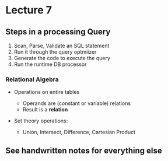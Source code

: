 # Lecture 7

## Steps in a processing Query

1. Scan, Parse, Validate an SQL statement
2. Run it through the query optmiizer
3. Generate the code to execute the query
4. Run the runtime DB processor

### Relational Algebra

* Operations on entire tables
  * Operands are (constant or variable) relations
  * Result is a **relation**
 
* Set theory operations:
  * Union, Intersect, Difference, Cartesian Product
 
## See handwritten notes for everything else  
